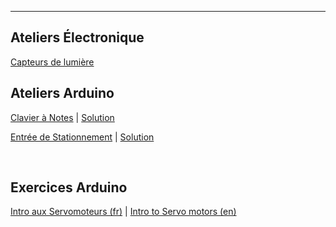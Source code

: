 

---

## Ateliers Électronique

[Capteurs de lumière](./docs/Détecteur_de_lumière/laboratoire.enc)


## Ateliers Arduino

[Clavier à Notes](./docs/clavier_musical/laboratoire.enc) | 
[Solution](./fr/clavier_musical/solution.enc)

[Entrée de Stationnement](./docs/Entrée_de_stationnement/laboratoire.enc) |
[Solution](./docs/Entrée_de_stationnement/solution.enc)

<br/>

## Exercices Arduino

[Intro aux Servomoteurs (fr)](./docs/intro_servo/laboratoire_fr.enc) | 
[Intro to Servo motors (en)](./docs/intro_servo/laboratoire_en.enc) 

<br/>


<br/> 
